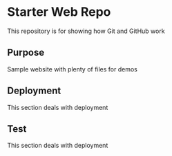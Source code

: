 # Starter Web Repo

This repository is for showing how Git and GitHub work

## Purpose

Sample website with plenty of files for demos

## Deployment

This section deals with deployment


## Test

This section deals with deployment